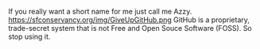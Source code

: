 If you really want a short name for me just call me Azzy.
https://sfconservancy.org/img/GiveUpGitHub.png
GitHub is a proprietary, trade-secret system that is not Free and Open Souce Software (FOSS). So stop using it.

